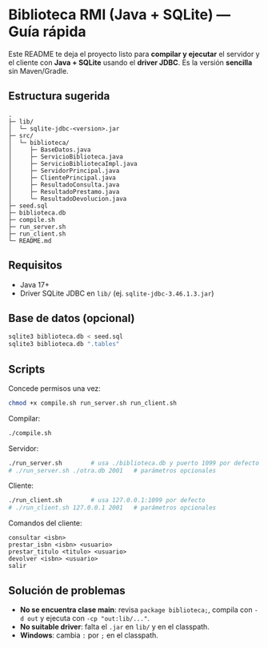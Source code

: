 # Biblioteca RMI (Java + SQLite) — Guía rápida

Este README te deja el proyecto listo para **compilar y ejecutar** el servidor y el cliente con **Java + SQLite** usando el **driver JDBC**. Es la versión **sencilla** sin Maven/Gradle.

## Estructura sugerida
```
.
├─ lib/
│  └─ sqlite-jdbc-<version>.jar
├─ src/
│  └─ biblioteca/
│     ├─ BaseDatos.java
│     ├─ ServicioBiblioteca.java
│     ├─ ServicioBibliotecaImpl.java
│     ├─ ServidorPrincipal.java
│     ├─ ClientePrincipal.java
│     ├─ ResultadoConsulta.java
│     ├─ ResultadoPrestamo.java
│     └─ ResultadoDevolucion.java
├─ seed.sql
├─ biblioteca.db
├─ compile.sh
├─ run_server.sh
├─ run_client.sh
└─ README.md
```

## Requisitos
- Java 17+
- Driver SQLite JDBC en `lib/` (ej. `sqlite-jdbc-3.46.1.3.jar`)

## Base de datos (opcional)
```bash
sqlite3 biblioteca.db < seed.sql
sqlite3 biblioteca.db ".tables"
```

## Scripts
Concede permisos una vez:
```bash
chmod +x compile.sh run_server.sh run_client.sh
```

Compilar:
```bash
./compile.sh
```

Servidor:
```bash
./run_server.sh        # usa ./biblioteca.db y puerto 1099 por defecto
# ./run_server.sh ./otra.db 2001   # parámetros opcionales
```

Cliente:
```bash
./run_client.sh        # usa 127.0.0.1:1099 por defecto
# ./run_client.sh 127.0.0.1 2001   # parámetros opcionales
```

Comandos del cliente:
```
consultar <isbn>
prestar_isbn <isbn> <usuario>
prestar_titulo <titulo> <usuario>
devolver <isbn> <usuario>
salir
```

## Solución de problemas
- **No se encuentra clase main**: revisa `package biblioteca;`, compila con `-d out` y ejecuta con `-cp "out:lib/..."`.
- **No suitable driver**: falta el `.jar` en `lib/` y en el classpath.
- **Windows**: cambia `:` por `;` en el classpath.
